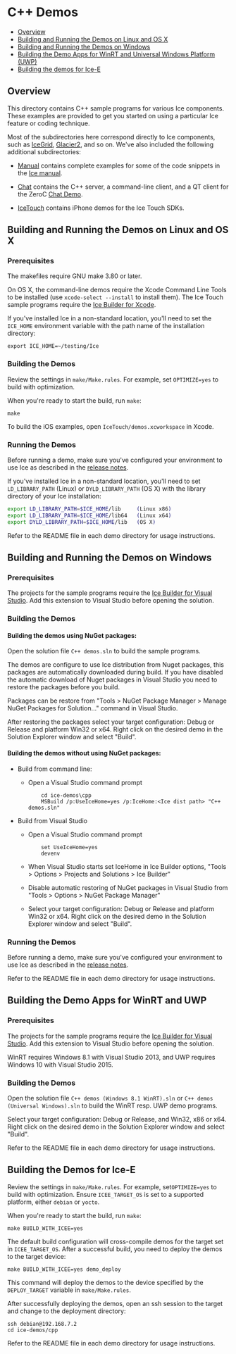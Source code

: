 # C++ Demos

- [Overview](#overview)
- [Building and Running the Demos on Linux and OS X](#building-and-running-the-demos-on-linux-and-os-x)
- [Building and Running the Demos on Windows](#building-and-running-the-demos-on-windows)
- [Building the Demo Apps for WinRT and Universal Windows Platform (UWP)](#building-the-demo-apps-for-winrt-and-uwp)
- [Building the demos for Ice-E](#building-the-demos-for-ice-e)

## Overview

This directory contains C++ sample programs for various Ice components. These
examples are provided to get you started on using a particular Ice feature or
coding technique.

Most of the subdirectories here correspond directly to Ice components, such as
[IceGrid](./IceGrid), [Glacier2](./Glacier2), and so on. We've also included the
following additional subdirectories:

- [Manual](./Manual) contains complete examples for some of the code snippets
in the [Ice manual][1].

- [Chat](./Chat) contains the C++ server, a command-line client,
and a QT client for the ZeroC [Chat Demo][2].

- [IceTouch](./IceTouch) contains iPhone demos for the Ice Touch SDKs.

## Building and Running the Demos on Linux and OS X

### Prerequisites

The makefiles require GNU make 3.80 or later.

On OS X, the command-line demos require the Xcode Command Line Tools to be
installed (use `xcode-select --install` to install them). The Ice Touch sample
programs require the [Ice Builder for Xcode][3].

If you've installed Ice in a non-standard location, you'll need to set the
`ICE_HOME` environment variable with the path name of the
installation directory:

    export ICE_HOME=~/testing/Ice

### Building the Demos

Review the settings in `make/Make.rules`. For example, set `OPTIMIZE=yes`
to build with optimization.

When you're ready to start the build, run `make`:

    make

To build the iOS examples, open `IceTouch/demos.xcworkspace` in Xcode.

### Running the Demos

Before running a demo, make sure you've configured your environment to use Ice
as described in the [release notes][4].

If you've installed Ice in a non-standard location, you'll need to set
`LD_LIBRARY_PATH` (Linux) or `DYLD_LIBRARY_PATH` (OS X)
with the library directory of your Ice installation:

```bash
export LD_LIBRARY_PATH=$ICE_HOME/lib     (Linux x86)
export LD_LIBRARY_PATH=$ICE_HOME/lib64   (Linux x64)
export DYLD_LIBRARY_PATH=$ICE_HOME/lib   (OS X)
```

Refer to the README file in each demo directory for usage instructions.

## Building and Running the Demos on Windows

### Prerequisites

The projects for the sample programs require the [Ice Builder for Visual Studio][5].
Add this extension to Visual Studio before opening the solution.

### Building the Demos

#### Building the demos using NuGet packages:

Open the solution file `C++ demos.sln` to build the sample programs.

The demos are configure to use Ice distribution from Nuget packages, this packages are
automatically downloaded during build. If you have disabled the automatic download of
Nuget packages in Visual Studio you need to restore the packages before you build.

Packages can be restore from "Tools > NuGet Package Manager > Manage NuGet Packages for Solution..."
command in Visual Studio.

After restoring the packages select your target configuration: Debug or Release and platform
Win32 or x64. Right click on the desired demo in the Solution Explorer window and select "Build".

#### Building the demos without using NuGet packages:

- Build from command line:
  * Open a Visual Studio command prompt

            cd ice-demos\cpp
            MSBuild /p:UseIceHome=yes /p:IceHome:<Ice dist path> "C++ demos.sln"

- Build from Visual Studio
  * Open a Visual Studio command prompt
  
            set UseIceHome=yes
            devenv

  * When Visual Studio starts set IceHome in Ice Builder options, "Tools > Options > Projects and Solutions > Ice Builder"
  * Disable automatic restoring of NuGet packages in Visual Studio from "Tools > Options > NuGet Package Manager"
  * Select your target configuration: Debug or Release and platform Win32 or x64. Right click on the desired demo in the Solution Explorer window and select "Build".

### Running the Demos

Before running a demo, make sure you've configured your environment to use Ice
as described in the [release notes][3].

Refer to the README file in each demo directory for usage instructions.

## Building the Demo Apps for WinRT and UWP

### Prerequisites

The projects for the sample programs require the [Ice Builder for Visual Studio][5].
Add this extension to Visual Studio before opening the solution.

WinRT requires Windows 8.1 with Visual Studio 2013, and UWP requires Windows 10
with Visual Studio 2015.

### Building the Demos

Open the solution file `C++ demos (Windows 8.1 WinRT).sln` or `C++ demos (Universal Windows).sln`
to build the WinRT resp. UWP demo programs.

Select your target configuration: Debug or Release, and Win32, x86 or x64.
Right click on the desired demo in the Solution Explorer window and
select "Build".

Refer to the README file in each demo directory for usage instructions.

## Building the Demos for Ice-E

Review the settings in `make/Make.rules`. For example, set`OPTIMIZE=yes`
to build with optimization. Ensure `ICEE_TARGET_OS` is set to a supported
platform, either `debian` or `yocto`.

When you're ready to start the build, run `make`:

    make BUILD_WITH_ICEE=yes

The default build configuration will cross-compile demos for the target
set in `ICEE_TARGET_OS`. After a successful build, you need to deploy the
demos to the target device:

    make BUILD_WITH_ICEE=yes demo_deploy

This command will deploy the demos to the device specified by the
`DEPLOY_TARGET` variable in `make/Make.rules`.

After successfully deploying the demos, open an ssh session to the target
and change to the deployment directory:

    ssh debian@192.168.7.2
    cd ice-demos/cpp

Refer to the README file in each demo directory for usage instructions.

[1]: https://doc.zeroc.com/display/Ice37/Ice+Manual
[2]: https://zeroc.com/chat/index.html
[3]: https://github.com/zeroc-ice/ice-builder-xcode
[4]: https://doc.zeroc.com/display/Ice37/Ice+Release+Notes
[5]: https://github.com/zeroc-ice/ice-builder-visualstudio

